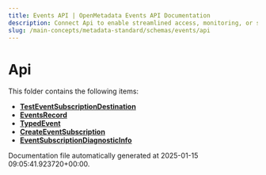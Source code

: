 ```yaml
---
title: Events API | OpenMetadata Events API Documentation
description: Connect Api to enable streamlined access, monitoring, or search of enterprise data using secure and scalable integrations.
slug: /main-concepts/metadata-standard/schemas/events/api
---
```


# Api

This folder contains the following items:

- [**TestEventSubscriptionDestination**](/main-concepts/metadata-standard/schemas/events/api/testeventsubscriptiondestination)
- [**EventsRecord**](/main-concepts/metadata-standard/schemas/events/api/eventsrecord)
- [**TypedEvent**](/main-concepts/metadata-standard/schemas/events/api/typedevent)
- [**CreateEventSubscription**](/main-concepts/metadata-standard/schemas/events/api/createeventsubscription)
- [**EventSubscriptionDiagnosticInfo**](/main-concepts/metadata-standard/schemas/events/api/eventsubscriptiondiagnosticinfo)


Documentation file automatically generated at 2025-01-15 09:05:41.923720+00:00.
